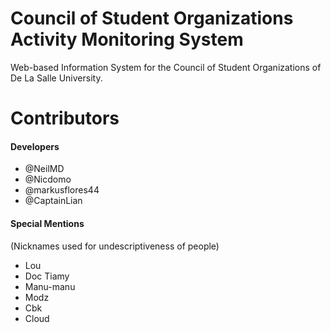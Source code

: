 # Council of Student Organizations Activity Monitoring System
Web-based Information System for the Council of Student Organizations of De La Salle University.

Contributors
======================================
#### Developers
- @NeilMD
- @Nicdomo
- @markusflores44
- @CaptainLian

#### Special Mentions
(Nicknames used for undescriptiveness of people)
- Lou
- Doc Tiamy
- Manu-manu
- Modz
- Cbk
- Cloud